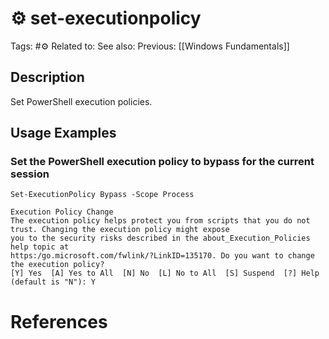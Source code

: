 # ⚙️ set-executionpolicy

Tags: #⚙️
Related to:
See also:
Previous: [[Windows Fundamentals]]

## Description

Set PowerShell execution policies.

## Usage Examples

### Set the PowerShell execution policy to bypass for the current session

	Set-ExecutionPolicy Bypass -Scope Process

```powershell-session
Execution Policy Change
The execution policy helps protect you from scripts that you do not trust. Changing the execution policy might expose
you to the security risks described in the about_Execution_Policies help topic at
https:/go.microsoft.com/fwlink/?LinkID=135170. Do you want to change the execution policy?
[Y] Yes  [A] Yes to All  [N] No  [L] No to All  [S] Suspend  [?] Help (default is "N"): Y
```

# References